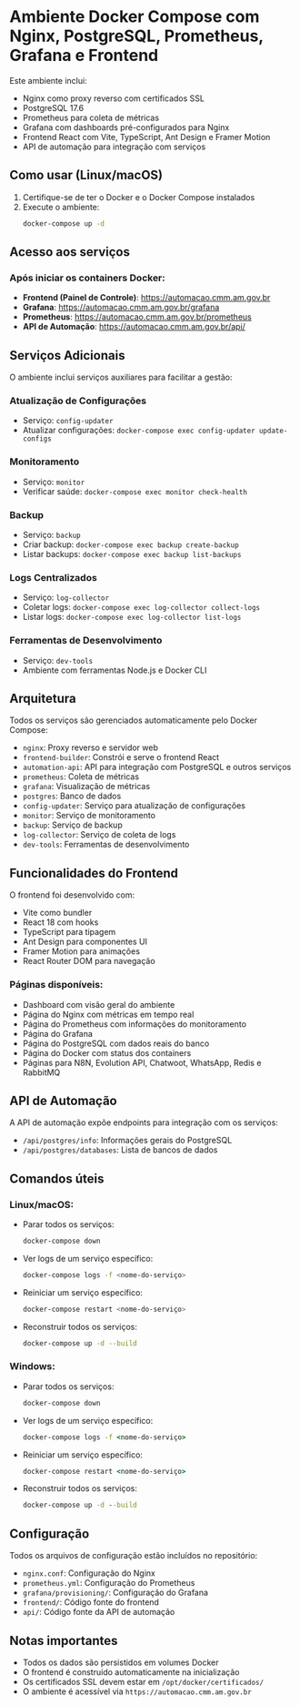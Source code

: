 # Ambiente Docker Compose com Nginx, PostgreSQL, Prometheus, Grafana e Frontend

Este ambiente inclui:
- Nginx como proxy reverso com certificados SSL
- PostgreSQL 17.6
- Prometheus para coleta de métricas
- Grafana com dashboards pré-configurados para Nginx
- Frontend React com Vite, TypeScript, Ant Design e Framer Motion
- API de automação para integração com serviços

## Como usar (Linux/macOS)

1. Certifique-se de ter o Docker e o Docker Compose instalados
2. Execute o ambiente:
   ```bash
   docker-compose up -d
   ```

## Acesso aos serviços

### Após iniciar os containers Docker:

- **Frontend (Painel de Controle)**: https://automacao.cmm.am.gov.br
- **Grafana**: https://automacao.cmm.am.gov.br/grafana
- **Prometheus**: https://automacao.cmm.am.gov.br/prometheus
- **API de Automação**: https://automacao.cmm.am.gov.br/api/

## Serviços Adicionais

O ambiente inclui serviços auxiliares para facilitar a gestão:

### Atualização de Configurações
- Serviço: `config-updater`
- Atualizar configurações: `docker-compose exec config-updater update-configs`

### Monitoramento
- Serviço: `monitor`
- Verificar saúde: `docker-compose exec monitor check-health`

### Backup
- Serviço: `backup`
- Criar backup: `docker-compose exec backup create-backup`
- Listar backups: `docker-compose exec backup list-backups`

### Logs Centralizados
- Serviço: `log-collector`
- Coletar logs: `docker-compose exec log-collector collect-logs`
- Listar logs: `docker-compose exec log-collector list-logs`

### Ferramentas de Desenvolvimento
- Serviço: `dev-tools`
- Ambiente com ferramentas Node.js e Docker CLI

## Arquitetura

Todos os serviços são gerenciados automaticamente pelo Docker Compose:
- `nginx`: Proxy reverso e servidor web
- `frontend-builder`: Constrói e serve o frontend React
- `automation-api`: API para integração com PostgreSQL e outros serviços
- `prometheus`: Coleta de métricas
- `grafana`: Visualização de métricas
- `postgres`: Banco de dados
- `config-updater`: Serviço para atualização de configurações
- `monitor`: Serviço de monitoramento
- `backup`: Serviço de backup
- `log-collector`: Serviço de coleta de logs
- `dev-tools`: Ferramentas de desenvolvimento

## Funcionalidades do Frontend

O frontend foi desenvolvido com:
- Vite como bundler
- React 18 com hooks
- TypeScript para tipagem
- Ant Design para componentes UI
- Framer Motion para animações
- React Router DOM para navegação

### Páginas disponíveis:
- Dashboard com visão geral do ambiente
- Página do Nginx com métricas em tempo real
- Página do Prometheus com informações do monitoramento
- Página do Grafana
- Página do PostgreSQL com dados reais do banco
- Página do Docker com status dos containers
- Páginas para N8N, Evolution API, Chatwoot, WhatsApp, Redis e RabbitMQ

## API de Automação

A API de automação expõe endpoints para integração com os serviços:
- `/api/postgres/info`: Informações gerais do PostgreSQL
- `/api/postgres/databases`: Lista de bancos de dados

## Comandos úteis

### Linux/macOS:
- Parar todos os serviços:
  ```bash
  docker-compose down
  ```

- Ver logs de um serviço específico:
  ```bash
  docker-compose logs -f <nome-do-serviço>
  ```

- Reiniciar um serviço específico:
  ```bash
  docker-compose restart <nome-do-serviço>
  ```

- Reconstruir todos os serviços:
  ```bash
  docker-compose up -d --build
  ```

### Windows:
- Parar todos os serviços:
  ```cmd
  docker-compose down
  ```

- Ver logs de um serviço específico:
  ```cmd
  docker-compose logs -f <nome-do-serviço>
  ```

- Reiniciar um serviço específico:
  ```cmd
  docker-compose restart <nome-do-serviço>
  ```

- Reconstruir todos os serviços:
  ```cmd
  docker-compose up -d --build
  ```

## Configuração

Todos os arquivos de configuração estão incluídos no repositório:
- `nginx.conf`: Configuração do Nginx
- `prometheus.yml`: Configuração do Prometheus
- `grafana/provisioning/`: Configuração do Grafana
- `frontend/`: Código fonte do frontend
- `api/`: Código fonte da API de automação

## Notas importantes

- Todos os dados são persistidos em volumes Docker
- O frontend é construído automaticamente na inicialização
- Os certificados SSL devem estar em `/opt/docker/certificados/`
- O ambiente é acessível via `https://automacao.cmm.am.gov.br`